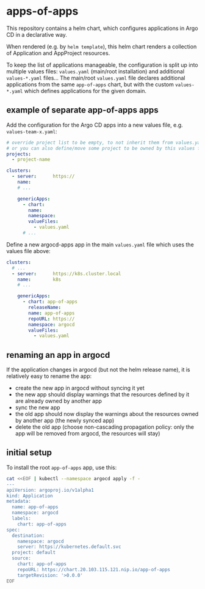 # apps-of-apps

This repository contains a helm chart, which configures applications in Argo CD in a declarative way.

When rendered (e.g. by `helm template`), this helm chart renders a collection of Application and AppProject resources.

To keep the list of applications manageable, the configuration is split up into multiple values files: `values.yaml` (main/root installation) and additional `values-*.yaml` files... The main/root `values.yaml` file declares additional applications from the same `app-of-apps` chart, but with the custom `values-*.yaml` which defines applications for the given domain.

## example of separate app-of-apps apps

Add the configuration for the Argo CD apps into a new values file, e.g. `values-team-x.yaml`:

```yaml
# override project list to be empty, to not inherit them from values.yaml
# or you can also define/move some project to be owned by this values file
projects:
  - project-name

clusters:
  - server:      https://
    name:        
    # ...

    genericApps:
      - chart: 
        name: 
        namespace: 
        valueFiles:
          - values.yaml
      # ...
```

Define a new argocd-apps app in the main `values.yaml` file which uses the values file above:

```yaml
clusters:
  # ...
  - server:      https://k8s.cluster.local
    name:        k8s
    # ...

    genericApps:
      - chart: app-of-apps
        releaseName: 
        name: app-of-apps
        repoURL: https://
        namespace: argocd
        valueFiles:
          - values.yaml
```

## renaming an app in argocd

If the application changes in argocd (but not the helm release name), it is relatively easy to rename the app:

- create the new app in argocd without syncing it yet
- the new app should display warnings that the resources defined by it are already owned by another app
- sync the new app
- the old app should now display the warnings about the resources owned by another app (the newly synced app)
- delete the old app (choose non-cascading propagation policy: only the app will be removed from argocd, the resources will stay)

## initial setup

To install the root `app-of-apps` app, use this:

```bash
cat <<EOF | kubectl --namespace argocd apply -f -
---
apiVersion: argoproj.io/v1alpha1
kind: Application
metadata:
  name: app-of-apps
  namespace: argocd
  labels:
    chart: app-of-apps
spec:
  destination:
    namespace: argocd
    server: https://kubernetes.default.svc
  project: default
  source:
    chart: app-of-apps
    repoURL: https://chart.20.103.115.121.nip.io/app-of-apps
    targetRevision: '>0.0.0'
EOF
```
